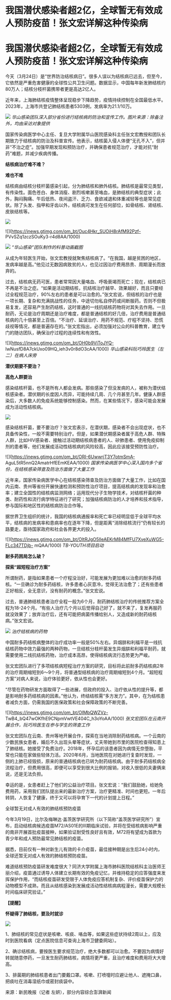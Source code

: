 # 我国潜伏感染者超2亿，全球暂无有效成人预防疫苗！张文宏详解这种传染病

# 我国潜伏感染者超2亿，全球暂无有效成人预防疫苗！张文宏详解这种传染病

今天（3月24日）是“世界防治结核病日”。很多人误以为结核病已远去，但至今，它依然是严重危害健康的全球性公共卫生问题。数据显示，中国每年新发肺结核约80万人；结核分枝杆菌携带者更是高达2亿人。

近年来，上海肺结核疫情整体呈现稳步下降趋势，疫情持续控制在全国最低水平。2023年，上海市共登记肺结核患者5303例，发病率为21.1/10万。

![](https://inews.gtimg.com/om_bt/OyIpa3vX02zWskw-B67Ouvk_o_uqTcZ28vl4MlUZhnmJsAA/1000)
_华山感染团队深入部分省份进行结核病的防治和宣传工作。图片来源：除备注外，均由采访对象提供_

国家传染病医学中心主任、复旦大学附属华山医院感染科主任张文宏教授和团队长期致力于结核病的防治及科普宣传。他表示，结核菌入侵人体便“无孔不入”，但并非“不治之症”。加强早期发现和预防治疗，并确保患者规范治疗，才能对抗“耐药”难题，并减少疾病传播。

**结核病治疗难不难？**

**难也不难**

结核病由结核分枝杆菌感染引起，分为肺结核和肺外结核。肺结核是最常见类型，有传染性。面色苍白、身体消瘦、剧烈咳嗽甚至咯血，是肺结核的典型症状；此外，胸闷胸痛、午后低热、夜间盗汗、乏力、食欲减退和体重减轻等也是常见症状。除了头发、指甲和牙齿以外，结核病可发生在任何部位，如骨结核、肾结核、皮肤结核等。

![](https://inews.gtimg.com/om_bt/O5k6GtkCWNiRTU_kZ5U3wCXblIZiw5aYQ5QllGhUyXyZAAA/1000)

![](https://inews.gtimg.com/om_bt/Ouc4Hkr_SUOiH8rAfM92Pzf-
PVvSZq1zczSOuKy3-r4d8AA/1000)

![](https://inews.gtimg.com/om_bt/O8R4JySbN1Jtnwg42fpwH8XM1iTsUxgS57zZUui3nP5TwAA/1000)
_“华山感染”团队制作的科普动画截图_

从成为年轻医生开始，张文宏教授就聚焦结核病了。“在我国，越是贫困的地区，发病率越是高。”他见过无数因病致贫的人，也见过因治疗费用昂贵、周期漫长而放弃的。

过去，结核病无药可医，患者常常因大量咯血、呼吸衰竭而死亡；现在，结核病已不再是不治之症。“如果是活动期结核，抗结核治疗越早、效果越好，而且只要经过全程规范治疗，90%左右的患者是可以治愈的。”张文宏说，但结核的治疗也是一项长期、复杂和充满挑战性的任务，中途切勿私自停药或间断服药。否则不但极易复发，还容易产生耐药结核，这时普通的一线抗结核药物将对其失去作用。一旦耐药，无论是治疗周期还是治疗难度，都是普通结核的好几倍，治疗费用是普通结核病的几十倍甚至上百倍。“不治疗、延误治疗、用药不规范、疗程不坚持、恐慌歧视等情况，都是普遍存在的。”张文宏指出，必须加强对公众的科普教育，建立专门的随访团队，确保治疗过程的连续性和有效性。

![](https://inews.gtimg.com/om_bt/OH0b9ViToJYQ-
IwNusfD8A7ckUxo09HQ_ieh3v0r8dO3cAA/1000) _华山感染科阮巧玲医生（左二）在病人床旁_

**潜伏期要不要治？**

**高危人群要治**

感染结核杆菌，也不是所有人都会发病。那些感染了但没发病的人，被称为潜伏结核感染者。潜伏期的长度因人而异，可能持续几周、几个月甚至几年。健康人群感染后，大多数人的免疫系统能够控制感染。然而，在某些情况下，感染可能会发展成为活动性结核病。

![](https://inews.gtimg.com/om_bt/OTrLH88VKjSR5GLsowAGqApUiQi5eodpk_rRj01hBLR6YAA/1000)

感染结核杆菌，要不要治疗？张文宏表示，在潜伏期，感染者不会出现症状，也不具备传染性，一般不需要特别治疗。但是，如果潜伏期感染者属于高危人群、特殊人群，比如HIV感染者、接触过活动期结核病患者的人、矽肺患者、使用免疫抑制剂的患者等，他们发展成活动性结核病的风险较高，因此应该接受预防性治疗。

![](https://inews.gtimg.com/om_bt/ORI-6UwwrjT3Y7otmSmA-
AguL5tR5nnQ2AmatrHfEEmKEAA/1000) _国家传染病医学中心深入国内多个省份，在结核感染筛查及防治方面做了大量工作_

近年来，国家传染病医学中心在结核感染筛查及防治方面做了大量工作，比如在国内云南、贵州等省份开展快速检测和预防性治疗项目，提高结核病的发现率和治愈率；建立全国性的结核病监测网络；运用现代分子生物学技术，对结核杆菌的种类、耐药性和流行病学特征进行了研究；加强结核病防治的人才培养和技术指导，参与国际和地区性的结核病防治合作等。

据世界卫生组织的统计，我国的结核病通报率和死亡率已经明显低于全球平均水平，结核病的发病率和患病率也在逐年下降，但是距离“消除结核流行”仍有较长的路要走，亟待国家政府和社会各界更大的投入。

![](https://inews.gtimg.com/om_bt/OItRJgO5IleAEKrM84MfFU7XveXuWG5-FLc347TDjb-
mQAA/1000) _TB-YOUTH项目启动_

**耐多药困局怎么破？**

**探索“超短程治疗方案”**

所谓耐药，是指如果患者一个疗程没治好，可能发展为更加难以治愈的耐多药结核。“一旦确诊为耐多药结核，许多患者心灰意冷，觉得无法治愈了；还有些患者正好相反，全无意识，没有耐药的概念。”张文宏说。

过去，普通肺结核患者治疗全程一般为6个月，耐药肺结核治疗的传统推荐方案全程为18-24个月。“有些人治疗几个月以后觉得自己好了，就不来了，复发再服药就没效果了；放弃治疗后，还有可能把病菌传播给别人，又造成新的耐药结核病。”张文宏说。

![](https://inews.gtimg.com/om_bt/OH2rdF4Y2p9kCEmdlq5BHkTY_lquHRp35PBqzmFni2xcEAA/1000)
_治疗结核病的药物_

中国耐多药结核病整体的治疗成功率一般是50%左右。异烟肼和利福平是一线抗结核药物中效力最强的两种药物，一旦结核分枝杆菌发生异烟肼和利福平耐药，就需要使用二线抗结核药物，治疗成本高昂，使得结核病流行态势更为严峻。

张文宏团队进行了多项结核病短程治疗方案的研究，目标将此前耐多药结核病2年的治疗周期缩短到6～9个月，将普通型结核病的治疗周期缩短到4个月。“超短程方案”对病人来说，治疗体验更好，依从性也会更好。

“尽管在药物研发方面取得了一些进展，但政府的投入、治疗依从性的提升等，都是影响耐多药结核病的因素。”他认为，终结结核需“多方发力”。其中，在为结核患者减负方面，仍需我国的医保政策和社会保障政策的不断完善。

![](https://inews.gtimg.com/om_bt/OIMbQWZVz-
TwB4_bQ47wOKfhE9CNpmVwtVE404C_h3oYoAA/1000) _张文宏团队在云南开展合作，阮巧玲医生在参与学生的筛查工作_

张文宏团队在云南、贵州等地开展合作，探索在当地消除耐药结核病。一个云南的少数民族女患者，婚后不久出现头晕等症状，丈夫带她到市里的医院检查得知患上了肺结核。她接受了免费治疗。2018年，怀孕后的该患者因为病情无奈堕胎，平常也只能在家做些轻体力活。2020年6月，当地医院在对她进行复查时发现，一侧的上肺已经毁损，原来的普通结核病也已转为耐药结核病。由于耐多药结核病全流程治疗，但费用很高，即便可以享受到很大比例的报销，对收入很低的夫妻俩来说，还是无法负担。

幸运的是，女患者赶上了他们的公益治疗项目。张文宏说：“我们鼓励她，给她免费用药，采用我们团队提出来的最新治疗方案，治疗更精准、时间也更短。一年后转阴，人恢复了健康，终于又可以将孕育下一代的计划提上日程。”

全球暂无对成人有效的肺结核预防疫苗

今年3月19日，比尔及梅琳达·盖茨医学研究所（以下简称“盖茨医学研究所”）宣布，启动结核病候选疫苗M72/AS01E的Ⅲ期临床试验，并将在受结核病影响严重的南非开展首批疫苗接种，如果验证耐受性良好且有效，M72将有望成为首款为青少年和成人预防最常见肺结核的疫苗。

据悉，目前仅有一种对新生儿有效的卡介疫苗，最佳接种期是出生后24小时内，全球还暂无对成人有效的肺结核预防疫苗。

难道结核预防疫苗研发难度很大？同济大学附属上海市肺科医院结核科主治医师王丽介绍，疫苗通过诱导人体建立长期有效的免疫记忆，并维持稳定的应答强度来发挥保护作用，“而结核疫苗研发受限于人体免疫应答机制复杂、评价疫苗保护力的动物模型不成熟，而且从结核感染到发展成活动性结核病病程漫长，需要大规模长时间临床研究验证。”

**【提醒】**

**怀疑得了肺结核，要及时就诊**

![](https://inews.gtimg.com/om_bt/OYCg_b34JYk9u1P4Utx2yGhzRbqxwlil5t94kRME2r7y0AA/1000)

1、肺结核的常见症状是咳嗽、咳痰、咯血等，如果这些症状持续2周以上，应及时到医院看病（定点医院信息可查询上海市卫健委网站）。

2、确诊结核病，要按医生要求规范治疗，绝大多数都可以治愈。不要因为病情好转就随意停药，一旦发生耐药肺结核，病情将更严重，且治疗难度和费用将大大增高。

3、排菌期的肺结核患者出门要戴口罩。咳嗽、打喷嚏时应避让他人、遮掩口鼻，把痰吐在消毒湿纸巾或密封痰袋中。

来源：新民晚报（记者 左妍），部分内容综合澎湃新闻

